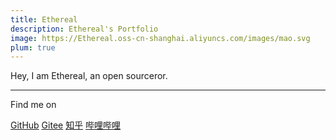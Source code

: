 ```yaml
---
title: Ethereal
description: Ethereal's Portfolio
image: https://Ethereal.oss-cn-shanghai.aliyuncs.com/images/mao.svg
plum: true
---
```


Hey, I am Ethereal, an open sourceror.

<div flex-auto />

***

Find me on

<p flex="~ gap-3 wrap" class="mt--2!">
  <a href="https://github.com/etheral12138" target="_blank"><span op75 i-simple-icons-github /> GitHub</a>
  <a href="https://gitee.com/tittis-chuchu-people" target="_blank"><span op75 i-simple-icons-gitee /> Gitee</a>  
  <a href="https://www.zhihu.com/people/gong-zi-58-49" target="_blank"><span op75 i-simple-icons-zhihu /> 知乎</a>
  <a href="https://space.bilibili.com/45760215" target="_blank"><span op75 i-simple-icons-bilibili /> 哔哩哔哩</a>

</p>

